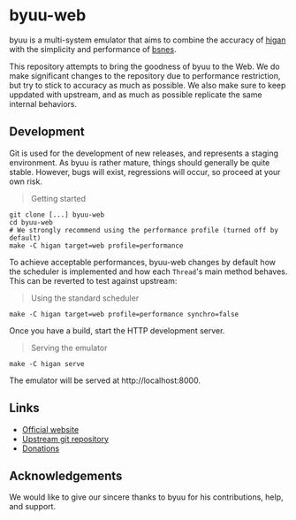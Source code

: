 # byuu-web

byuu is a multi-system emulator that aims to combine the accuracy of
[higan](https://byuu.org/higan) with the simplicity and performance of
[bsnes](https://byuu.org/bsnes).

This repository attempts to bring the goodness of byuu to the Web. We do
make significant changes to the repository due to performance restriction,
but try to stick to accuracy as much as possible. We also make sure
to keep uppdated with upstream, and as much as possible replicate the
same internal behaviors.

## Development

Git is used for the development of new releases, and represents a staging
environment. As byuu is rather mature, things should generally be quite stable.
However, bugs will exist, regressions will occur, so proceed at your own risk.

> Getting started

```shell
git clone [...] byuu-web
cd byuu-web
# We strongly recommend using the performance profile (turned off by default)
make -C higan target=web profile=performance
```

To achieve acceptable performances, byuu-web changes by default how the scheduler
is implemented and how each `Thread`'s main method behaves. This can be reverted
to test against upstream:

> Using the standard scheduler

```shell
make -C higan target=web profile=performance synchro=false
```

Once you have a build, start the HTTP development server.

> Serving the emulator

```shell
make -C higan serve
```

The emulator will be served at http://localhost:8000.

## Links

  - [Official website](https://byuu.org/byuu)
  - [Upstream git repository](https://github.com/byuu/byuu)
  - [Donations](https://patreon.com/byuu)

## Acknowledgements

We would like to give our sincere thanks to byuu for his contributions, help,
and support.
